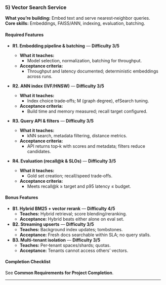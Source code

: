 ### 5) Vector Search Service
**What you’re building:** Embed text and serve nearest‑neighbor queries.
**Core skills:** Embeddings, FAISS/ANN, indexing, evaluation, batching.

#### Required Features
- **R1. Embedding pipeline & batching** — **Difficulty 3/5**
  - **What it teaches:**
    - Model selection, normalization, batching for throughput.
  - **Acceptance criteria:**
    - Throughput and latency documented; deterministic embeddings across runs.

- **R2. ANN index (IVF/HNSW)** — **Difficulty 3/5**
  - **What it teaches:**
    - Index choice trade‑offs; M (graph degree), efSearch tuning.
  - **Acceptance criteria:**
    - Build time and memory measured; recall target configured.

- **R3. Query API & filters** — **Difficulty 3/5**
  - **What it teaches:**
    - kNN search, metadata filtering, distance metrics.
  - **Acceptance criteria:**
    - API returns top‑k with scores and metadata; filters reduce candidates.

- **R4. Evaluation (recall@k & SLOs)** — **Difficulty 3/5**
  - **What it teaches:**
    - Gold set creation; recall/speed trade‑offs.
  - **Acceptance criteria:**
    - Meets recall@k ≥ target and p95 latency ≤ budget.

#### Bonus Features
- **B1. Hybrid BM25 + vector rerank** — **Difficulty 4/5**
  - **Teaches:** Hybrid retrieval; score blending/reranking.
  - **Acceptance:** Hybrid beats either alone on eval set.
- **B2. Streaming upserts** — **Difficulty 3/5**
  - **Teaches:** Background index updates; tombstones.
  - **Acceptance:** Fresh docs searchable within SLA; no query stalls.
- **B3. Multi‑tenant isolation** — **Difficulty 3/5**
  - **Teaches:** Per‑tenant spaces/shards; quotas.
  - **Acceptance:** Tenants cannot access others’ vectors.

#### Completion Checklist
See **Common Requirements for Project Completion**.

---
